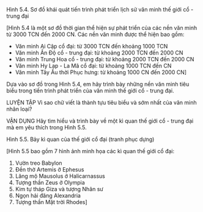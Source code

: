 Hình 5.4. Sơ đồ khái quát tiến trình phát triển lịch sử văn minh thế giới cổ - trung đại

[Hình 5.4 là một sơ đồ thời gian thể hiện sự phát triển của các nền văn minh từ 3000 TCN đến 2000 CN. Các nền văn minh được thể hiện bao gồm:
- Văn minh Ai Cập cổ đại: từ 3000 TCN đến khoảng 1000 TCN
- Văn minh Ấn Độ cổ - trung đại: từ khoảng 2000 TCN đến 2000 CN
- Văn minh Trung Hoa cổ - trung đại: từ khoảng 2000 TCN đến 2000 CN
- Văn minh Hy Lạp - La Mã cổ đại: từ khoảng 1000 TCN đến CN
- Văn minh Tây Âu thời Phục hưng: từ khoảng 1000 CN đến 2000 CN]

Dựa vào sơ đồ trong Hình 5.4, em hãy trình bày những nền văn minh tiêu biểu trong tiến trình phát triển của văn minh thế giới cổ - trung đại.

LUYỆN TẬP
Vì sao chữ viết là thành tựu tiêu biểu và sớm nhất của văn minh nhân loại?

VẬN DỤNG
Hãy tìm hiểu và trình bày về một kì quan thế giới cổ - trung đại mà em yêu thích trong Hình 5.5.

Hình 5.5. Bảy kì quan của thế giới cổ đại (tranh phục dựng)

[Hình 5.5 bao gồm 7 hình ảnh minh họa các kì quan thế giới cổ đại:
1. Vườn treo Babylon
2. Đền thờ Artemis ở Ephesus
3. Lăng mộ Mausolus ở Halicarnassus
4. Tượng thần Zeus ở Olympia
5. Kim tự tháp Giza và tượng Nhân sư
6. Ngọn hải đăng Alexandria
7. Tượng thần Mặt trời Rhodes]
